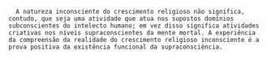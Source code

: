       A natureza inconsciente do crescimento religioso não significa, contudo, que seja uma atividade que atua nos supostos domínios subconscientes do intelecto humano; em vez disso significa atividades criativas nos níveis supraconscientes da mente mortal. A experiência da compreensão da realidade do crescimento religioso inconsciente é a prova positiva da existência funcional da supraconsciência.
